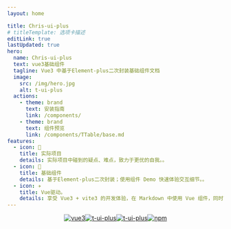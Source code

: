 ```yaml
---
layout: home

title: Chris-ui-plus
# titleTemplate: 选项卡描述
editLink: true
lastUpdated: true
hero:
  name: Chris-ui-plus
  text: vue3基础组件
  tagline: Vue3 中基于Element-plus二次封装基础组件文档
  image:
    src: /img/hero.jpg
    alt: t-ui-plus
  actions:
    - theme: brand
      text: 安装指南
      link: /components/
    - theme: brand
      text: 组件预览
      link: /components/TTable/base.md
features:
  - icon: 🔨
    title: 实际项目
    details: 实际项目中碰到的疑点、难点，致力于更优的自我。。
  - icon: 🧩
    title: 基础组件
    details: 基于Element-plus二次封装；使用组件 Demo 快速体验交互细节。。
  - icon: ✈️
    title: Vue驱动。
    details: 享受 Vue3 + vite3 的开发体验，在 Markdown 中使用 Vue 组件，同时可以使用 Vue 来开发自定义主题。
---
```


<p style="display: flex;
    justify-content: center;
    align-items: center;
    margin-top: 10px;">
  <a href="https://github.com/vuejs/vue" target="_blank">
    <img src="https://img.shields.io/badge/vue-3.2.36-brightgreen.svg" alt="vue3">
  </a>
  <a href="https://gitee.com/wocwin/t-ui-plus/stargazers" target="_blank">
    <img src="https://gitee.com/wocwin/t-ui-plus/badge/star.svg?theme=dark" alt="t-ui-plus">
  </a>
  <a href="https://github.com/songtao731/chriszj/stargazers" target="_blank">
    <img src="https://img.shields.io/github/stars/wocwin/t-ui-plus.svg" alt="t-ui-plus">
  </a>
   <a href="https://www.npmjs.com/package/@wocwin/t-ui-plus" target="_blank">
      <img alt="npm" src="https://img.shields.io/npm/v/@wocwin/t-ui-plus.svg" />
    </a>
</p>
